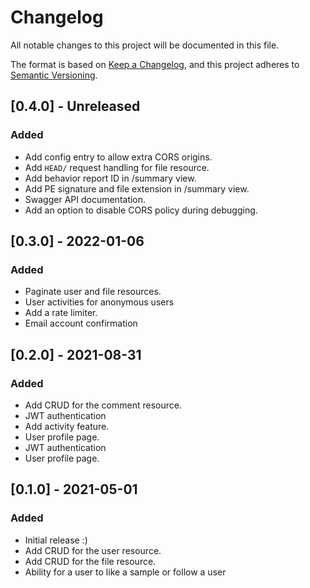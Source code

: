 # Changelog

All notable changes to this project will be documented in this file.

The format is based on [Keep a Changelog](https://keepachangelog.com/en/1.0.0/),
and this project adheres to [Semantic Versioning](https://semver.org/spec/v2.0.0.html).

## [0.4.0] - Unreleased

### Added

- Add config entry to allow extra CORS origins.
- Add `HEAD/` request handling for file resource.
- Add behavior report ID in /summary view.
- Add PE signature and file extension in /summary view.
- Swagger API documentation.
- Add an option to disable CORS policy during debugging.

## [0.3.0] - 2022-01-06

### Added

- Paginate user and file resources.
- User activities for anonymous users
- Add a rate limiter.
- Email account confirmation

## [0.2.0] - 2021-08-31

### Added

- Add CRUD for the comment resource.
- JWT authentication
- Add activity feature.
- User profile page.
- JWT authentication
- User profile page.

## [0.1.0] - 2021-05-01

### Added

- Initial release :)
- Add CRUD for the user resource.
- Add CRUD for the file resource.
- Ability for a user to like a sample or follow a user
